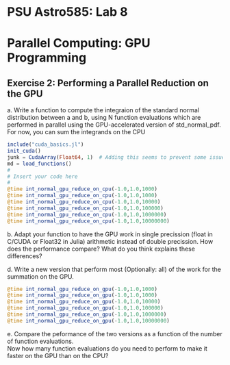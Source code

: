 # PSU Astro585:  Lab 8  
# Parallel Computing:  GPU Programming

## Exercise 2:  Performing a Parallel Reduction on the GPU

a.  Write a function to compute the integraion of the standard normal distribution between a and b, using N function evaluations which are performed in parallel using the GPU-accelerated version of std_normal_pdf.  For now, you can sum the integrands on the CPU

```julia
include("cuda_basics.jl")  
init_cuda()                
junk = CudaArray(Float64, 1)  # Adding this seems to prevent some issues if you didn't shut down GPU properly last time
md = load_functions()      
#
# Insert your code here
#
@time int_normal_gpu_reduce_on_cpu(-1.0,1.0,1000)
@time int_normal_gpu_reduce_on_cpu(-1.0,1.0,1000)
@time int_normal_gpu_reduce_on_cpu(-1.0,1.0,10000)
@time int_normal_gpu_reduce_on_cpu(-1.0,1.0,100000)
@time int_normal_gpu_reduce_on_cpu(-1.0,1.0,1000000)
@time int_normal_gpu_reduce_on_cpu(-1.0,1.0,10000000)
```

b.  Adapt your function to have the GPU work in single precission (float in C/CUDA or Float32 in Julia) arithmetic instead of double precission.  How does the performance compare?  What do you think explains these differences?


d.  Write a new version that perform most (Optionally: all) of the work for the summation on the GPU.
```julia
@time int_normal_gpu_reduce_on_gpu(-1.0,1.0,1000)
@time int_normal_gpu_reduce_on_gpu(-1.0,1.0,1000)
@time int_normal_gpu_reduce_on_gpu(-1.0,1.0,10000)
@time int_normal_gpu_reduce_on_gpu(-1.0,1.0,100000)
@time int_normal_gpu_reduce_on_gpu(-1.0,1.0,1000000)
@time int_normal_gpu_reduce_on_gpu(-1.0,1.0,10000000)
```

e.  Compare the peformance of the two versions as a function of the number of function evaluations.  
Now how many function evaluations do you need to perform to make it faster on the GPU than on the CPU?

